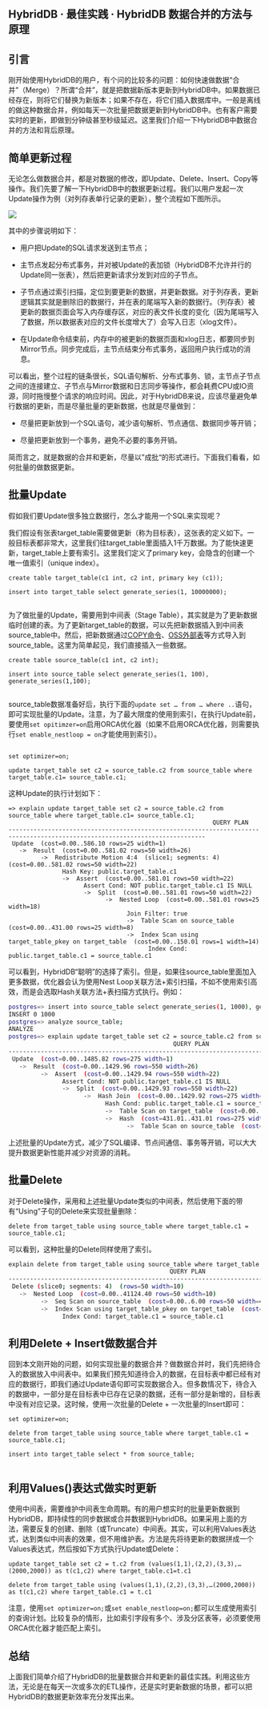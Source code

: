 ## HybridDB · 最佳实践 · HybridDB 数据合并的方法与原理


    
## 引言


刚开始使用HybridDB的用户，有个问的比较多的问题：如何快速做数据“合并”（Merge）？所谓“合并”，就是把数据新版本更新到HybridDB中。如果数据已经存在，则将它们替换为新版本；如果不存在，将它们插入数据库中。一般是离线的做这种数据合并，例如每天一次批量把数据更新到HybridDB中。也有客户需要实时的更新，即做到分钟级甚至秒级延迟。这里我们介绍一下HybridDB中数据合并的方法和背后原理。  

## 简单更新过程


无论怎么做数据合并，都是对数据的修改，即Update、Delete、Insert、Copy等操作。我们先要了解一下HybridDB中的数据更新过程。我们以用户发起一次Update操作为例（对列存表单行记录的更新），整个流程如下图所示。  


![][0]  


其中的步骤说明如下：  


* 用户把Update的SQL请求发送到主节点；  

  
* 主节点发起分布式事务，并对被Update的表加锁（HybridDB不允许并行的Update同一张表），然后把更新请求分发到对应的子节点。  

  
* 子节点通过索引扫描，定位到要更新的数据，并更新数据。对于列存表，更新逻辑其实就是删除旧的数据行，并在表的尾端写入新的数据行。（列存表）被更新的数据页面会写入内存缓存区，对应的表文件长度的变化（因为尾端写入了数据，所以数据表对应的文件长度增大了）会写入日志（xlog文件）。  

  
* 在Update命令结束前，内存中的被更新的数据页面和xlog日志，都要同步到Mirror节点。同步完成后，主节点结束分布式事务，返回用户执行成功的消息。  



可以看出，整个过程的链条很长，SQL语句解析、分布式事务、锁，主节点子节点之间的连接建立、子节点与Mirror数据和日志同步等操作，都会耗费CPU或IO资源，同时拖慢整个请求的响应时间。因此，对于HybridDB来说，应该尽量避免单行数据的更新，而是尽量批量的更新数据，也就是尽量做到：  


* 尽量把更新放到一个SQL语句，减少语句解析、节点通信、数据同步等开销；  

  
* 尽量把更新放到一个事务，避免不必要的事务开销。  



简而言之，就是数据的合并和更新，尽量以”成批“的形式进行。下面我们看看，如何批量的做数据更新。  

## 批量Update


假如我们要Update很多独立数据行，怎么才能用一个SQL来实现呢？  


我们假设有张表target_table需要做更新（称为目标表），这张表的定义如下。一般目标表都非常大，这里我们往target_table里面插入1千万数据。为了能快速更新，target_table上要有索引。这里我们定义了primary key，会隐含的创建一个唯一值索引（unique index）。  

```LANG
create table target_table(c1 int, c2 int, primary key (c1));

insert into target_table select generate_series(1, 10000000);


```


为了做批量的Update，需要用到中间表（Stage Table），其实就是为了更新数据临时创建的表。为了更新target_table的数据，可以先把新数据插入到中间表source_table中。然后，把新数据通过[COPY命令][1]、[OSS外部表][2]等方式导入到source_table。这里为简单起见，我们直接插入一些数据。  

```LANG
create table source_table(c1 int, c2 int);

insert into source_table select generate_series(1, 100), generate_series(1,100);


```


source_table数据准备好后，执行下面的`update set … from … where ..`语句，即可实现批量的Update。注意，为了最大限度的使用到索引，在执行Update前，要使用`set opitimzer=on`启用ORCA优化器（如果不启用ORCA优化器，则需要执行`set enable_nestloop = on`才能使用到索引）。  

```LANG

set optimizer=on;

update target_table set c2 = source_table.c2 from source_table where target_table.c1= source_table.c1;

```


这种Update的执行计划如下：  

```LANG
=> explain update target_table set c2 = source_table.c2 from source_table where target_table.c1= source_table.c1;
                                                         QUERY PLAN
-----------------------------------------------------------------------------------------------------------------------------
 Update  (cost=0.00..586.10 rows=25 width=1)
   ->  Result  (cost=0.00..581.02 rows=50 width=26)
         ->  Redistribute Motion 4:4  (slice1; segments: 4)  (cost=0.00..581.02 rows=50 width=22)
               Hash Key: public.target_table.c1
               ->  Assert  (cost=0.00..581.01 rows=50 width=22)
                     Assert Cond: NOT public.target_table.c1 IS NULL
                     ->  Split  (cost=0.00..581.01 rows=50 width=22)
                           ->  Nested Loop  (cost=0.00..581.01 rows=25 width=18)
                                 Join Filter: true
                                 ->  Table Scan on source_table  (cost=0.00..431.00 rows=25 width=8)
                                 ->  Index Scan using target_table_pkey on target_table  (cost=0.00..150.01 rows=1 width=14)
                                       Index Cond: public.target_table.c1 = source_table.c1

```


可以看到，HybridDB“聪明”的选择了索引。但是，如果往source_table里面加入更多数据，优化器会认为使用Nest Loop关联方法+索引扫描，不如不使用索引高效，而是会选取Hash关联方法+表扫描方式执行。例如：  

```bash
postgres=> insert into source_table select generate_series(1, 1000), generate_series(1,1000);
INSERT 0 1000
postgres=> analyze source_table;
ANALYZE
postgres=> explain update target_table set c2 = source_table.c2 from source_table where target_table.c1= source_table.c1;
                                              QUERY PLAN
------------------------------------------------------------------------------------------------------
 Update  (cost=0.00..1485.82 rows=275 width=1)
   ->  Result  (cost=0.00..1429.96 rows=550 width=26)
         ->  Assert  (cost=0.00..1429.94 rows=550 width=22)
               Assert Cond: NOT public.target_table.c1 IS NULL
               ->  Split  (cost=0.00..1429.93 rows=550 width=22)
                     ->  Hash Join  (cost=0.00..1429.92 rows=275 width=18)
                           Hash Cond: public.target_table.c1 = source_table.c1
                           ->  Table Scan on target_table  (cost=0.00..477.76 rows=2500659 width=14)
                           ->  Hash  (cost=431.01..431.01 rows=275 width=8)
                                 ->  Table Scan on source_table  (cost=0.00..431.01 rows=275 width=8)


```


上述批量的Update方式，减少了SQL编译、节点间通信、事务等开销，可以大大提升数据更新性能并减少对资源的消耗。  

## 批量Delete


对于Delete操作，采用和上述批量Update类似的中间表，然后使用下面的带有“Using”子句的Delete来实现批量删除：  

```LANG
delete from target_table using source_table where target_table.c1 = source_table.c1;

```


可以看到，这种批量的Delete同样使用了索引。  

```bash
explain delete from target_table using source_table where target_table.c1 = source_table.c1;
                                             QUERY PLAN
-----------------------------------------------------------------------------------------------------
 Delete (slice0; segments: 4)  (rows=50 width=10)
   ->  Nested Loop  (cost=0.00..41124.40 rows=50 width=10)
         ->  Seq Scan on source_table  (cost=0.00..6.00 rows=50 width=4)
         ->  Index Scan using target_table_pkey on target_table  (cost=0.00..205.58 rows=1 width=14)
               Index Cond: target_table.c1 = source_table.c1

```

## 利用Delete + Insert做数据合并


回到本文刚开始的问题，如何实现批量的数据合并？做数据合并时，我们先把待合入的数据放入中间表中。如果我们预先知道待合入的数据，在目标表中都已经有对应的数据行，即我们通过Update语句即可实现数据合入。但多数情况下，待合入的数据中，一部分是在目标表中已存在记录的数据，还有一部分是新增的，目标表中没有对应记录。这时候，使用一次批量的Delete + 一次批量的Insert即可：  

```LANG
set optimizer=on;

delete from target_table using source_table where target_table.c1 = source_table.c1;

insert into target_table select * from source_table;


```

## 利用Values()表达式做实时更新


使用中间表，需要维护中间表生命周期。有的用户想实时的批量更新数据到HybridDB，即持续性的同步数据或合并数据到HybridDB。如果采用上面的方法，需要反复的创建、删除（或Truncate）中间表。其实，可以利用Values表达式，达到类似中间表的效果，但不用维护表。方法是先将待更新的数据拼成一个Values表达式，然后按如下方式执行Update或Delete：  

```LANG
update target_table set c2 = t.c2 from (values(1,1),(2,2),(3,3),…(2000,2000)) as t(c1,c2) where target_table.c1=t.c1

delete from target_table using (values(1,1),(2,2),(3,3),…(2000,2000)) as t(c1,c2) where target_table.c1 = t.c1

```


注意，使用`set optimizer=on;`或`set enable_nestloop=on;`都可以生成使用索引的查询计划。比较复杂的情形，比如索引字段有多个、涉及分区表等，必须要使用ORCA优化器才能匹配上索引。  

## 总结


上面我们简单介绍了HybridDB的批量数据合并和更新的最佳实践。利用这些方法，无论是在每天一次或多次的ETL操作，还是实时更新数据的场景，都可以把HybridDB的数据更新效率充分发挥出来。  


[1]: https://help.aliyun.com/document_detail/35433.html?spm=5176.doc35459.6.560.KiSlge
[2]: https://help.aliyun.com/document_detail/35457.html?spm=5176.doc35387.6.557.Yuklqy
[0]: http://ata2-img.cn-hangzhou.img-pub.aliyun-inc.com/0b98d2006567f77d152f1e7efe16e951.png